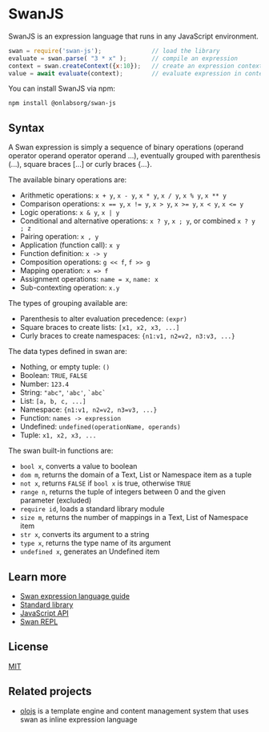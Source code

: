 SwanJS
================================================================================
SwanJS is an expression language that runs in any JavaScript environment.

```js
swan = require('swan-js');              // load the library
evaluate = swan.parse( "3 * x" );       // compile an expression
context = swan.createContext({x:10});   // create an expression context
value = await evaluate(context);        // evaluate expression in context: 30
```

You can install SwanJS via npm:

```
npm install @onlabsorg/swan-js
```


Syntax
--------------------------------------------------------------------------------

A Swan expression is simply a sequence of binary operations
(operand operator operand operator operand ...), eventually grouped with
parenthesis (...), square braces [...] or curly braces {...}.

The available binary operations are:

- Arithmetic operations: `x + y`, `x - y`, `x * y`, `x / y`, `x % y`, `x ** y`
- Comparison operations: `x == y`, `x != y`, `x > y`, `x >= y`, `x < y`, `x <= y`
- Logic operations: `x & y`, `x | y`
- Conditional and alternative operations: `x ? y`, `x ; y`, or combined `x ? y ; z`
- Pairing operation: `x , y`
- Application (function call): `x y`
- Function definition: `x -> y`
- Composition operations: `g << f`, `f >> g`
- Mapping operation: `x => f`
- Assignment operations: `name = x`, `name: x`
- Sub-contexting operation: `x.y`

The types of grouping available are:

- Parenthesis to alter evaluation precedence: `(expr)`
- Square braces to create lists: `[x1, x2, x3, ...]`
- Curly braces to create namespaces: `{n1:v1, n2=v2, n3:v3, ...}`

The data types defined in swan are:

- Nothing, or empty tuple: `()`
- Boolean: `TRUE`, `FALSE`
- Number: `123.4`
- String: `"abc"`, `'abc'`, `` `abc` ``
- List: `[a, b, c, ...]`
- Namespace: `{n1:v1, n2=v2, n3=v3, ...}`
- Function: `names -> expression`
- Undefined: `undefined(operationName, operands)`
- Tuple: `x1, x2, x3, ...`

The swan built-in functions are:
- `bool x`, converts a value to boolean
- `dom m`, returns the domain of a Text, List or Namespace item as a tuple
- `not x`, returns `FALSE` if `bool x` is true, otherwise `TRUE`
- `range n`, returns the tuple of integers between 0 and the given parameter (excluded)
- `require id`, loads a standard library module
- `size m`, returns the number of mappings in a Text, List of Namespace item
- `str x`, converts its argument to a string
- `type x`, returns the type name of its argument
- `undefined x`, generates an Undefined item


Learn more
--------------------------------------------------------------------------------
- [Swan expression language guide](./docs/swan.md)
- [Standard library](./docs/modules.md)
- [JavaScript API](./docs/api.md)
- [Swan REPL](./docs/repl.md)


License
--------------------------------------------------------------------------------
[MIT](https://opensource.org/licenses/MIT)


Related projects
--------------------------------------------------------------------------------
- [olojs](https://github.com/onlabsorg/olojs) is a template engine and
  content management system that uses swan as inline expression language
